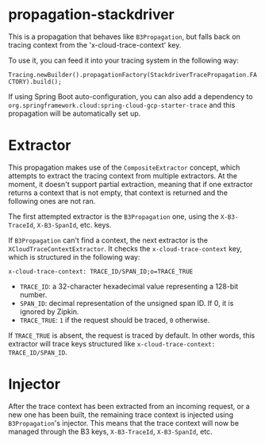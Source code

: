# propagation-stackdriver

This is a propagation that behaves like `B3Propagation`, but falls back on tracing context from the 'x-cloud-trace-context' key.

To use it, you can feed it into your tracing system in the following way:

`Tracing.newBuilder().propagationFactory(StackdriverTracePropagation.FACTORY).build();`

If using Spring Boot auto-configuration, you can also add a dependency to `org.springframework.cloud:spring-cloud-gcp-starter-trace` and this propagation will be automatically set up.

# Extractor

This propagation makes use of the `CompositeExtractor` concept, which attempts to extract the tracing context from multiple extractors.
At the moment, it doesn't support partial extraction, meaning that if one extractor returns a context that is not empty, that context is returned and the following ones are not ran.

The first attempted extractor is the `B3Propagation` one, using the `X-B3-TraceId`, `X-B3-SpanId`, etc. keys.

If `B3Propagation` can't find a context, the next extractor is the `XCloudTraceContextExtractor`.
It checks the `x-cloud-trace-context` key, which is structured in the following way:

`x-cloud-trace-context: TRACE_ID/SPAN_ID;o=TRACE_TRUE`

* `TRACE_ID`: a 32-character hexadecimal value representing a 128-bit number.
* `SPAN_ID`: decimal representation of the unsigned span ID. If 0, it is ignored by Zipkin.
* `TRACE_TRUE`: `1` if the request should be traced, `0` otherwise.

If `TRACE_TRUE` is absent, the request is traced by default.
In other words, this extractor will trace keys structured like `x-cloud-trace-context: TRACE_ID/SPAN_ID`.

# Injector

After the trace context has been extracted from an incoming request, or a new one has been built, the remaining trace context is injected using `B3Propagation`'s injector.
This means that the trace context will now be managed through the B3 keys, `X-B3-TraceId`, `X-B3-SpanId`, etc.
